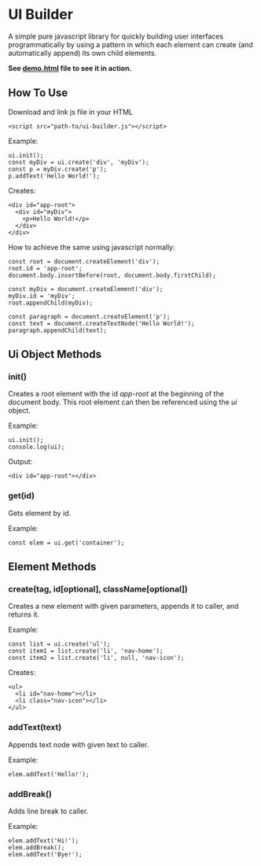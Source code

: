 # UI Builder

A simple pure javascript library for quickly building user interfaces programmatically by using a pattern in which
each element can create (and automatically append) its own child elements.

**See [demo.html](http://projects.martymagaan.com/ui-builder/demo/demo.html) file to see it in action.**

## How To Use

Download and link js file in your HTML

    <script src="path-to/ui-builder.js"></script>

Example:

    ui.init();
    const myDiv = ui.create('div', 'myDiv');
    const p = myDiv.create('p');
    p.addText('Hello World!');

Creates:

    <div id="app-root">
      <div id="myDiv">
        <p>Hello World!</p>
      </div>
    </div>

How to achieve the same using javascript normally:

    const root = document.createElement('div');
    root.id = 'app-root';
    document.body.insertBefore(root, document.body.firstChild);

    const myDiv = document.createElement('div');
    myDiv.id = 'myDiv';
    root.appendChild(myDiv);

    const paragraph = document.createElement('p');
    const text = document.createTextNode('Hello World!');
    paragraph.appendChild(text);
    

## Ui Object Methods

### init() ###

Creates a root element with the id *app-root* at the beginning of the document body.
This root element can then be referenced using the *ui* object.

Example:

    ui.init();
    console.log(ui);

Output:

    <div id="app-root"></div>


### get(id) ###

Gets element by id.

Example:

    const elem = ui.get('container');


## Element Methods ##

### create(tag, id[optional], className[optional]) ###

Creates a new element with given parameters, appends it to caller, and returns it.

Example:

    const list = ui.create('ul');
    const item1 = list.create('li', 'nav-home');
    const item2 = list.create('li', null, 'nav-icon');

Creates:

    <ul>
      <li id="nav-home"></li>
      <li class="nav-icon"></li>
    </ul>


### addText(text) ###

Appends text node with given text to caller.

Example:

    elem.addText('Hello!');


### addBreak() ###

Adds line break to caller.

Example:

    elem.addText('Hi!');
    elem.addBreak();
    elem.addText('Bye!');